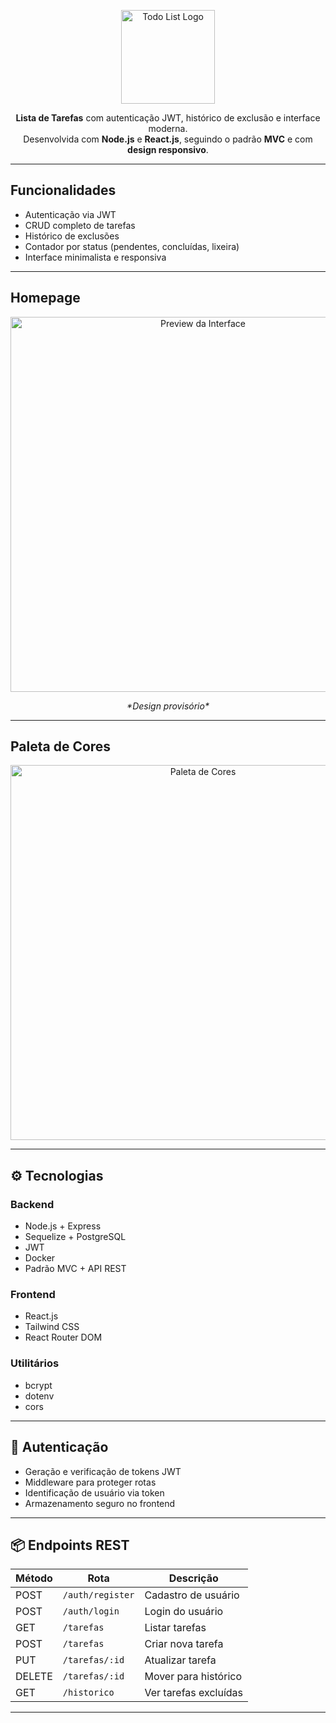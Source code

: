 <p align="center">
  <img src='https://github.com/user-attachments/assets/f88bbf98-0508-40ae-91c6-533e4ccc314a' alt="Todo List Logo" width="150" /> 
</p>

<p align="center">
  <strong>Lista de Tarefas</strong> com autenticação JWT, histórico de exclusão e interface moderna. <br />
  Desenvolvida com <strong>Node.js</strong> e <strong>React.js</strong>, seguindo o padrão <strong>MVC</strong> e com <strong>design responsivo</strong>.
</p>

---

## Funcionalidades

- Autenticação via JWT  
- CRUD completo de tarefas  
- Histórico de exclusões  
- Contador por status (pendentes, concluídas, lixeira)  
- Interface minimalista e responsiva  

---

## Homepage

<p align="center">
  <img src="https://github.com/user-attachments/assets/d533976a-3356-4dfe-8d2a-ad4f7557e64d" alt="Preview da Interface" width="600"/>
</p>

<p align="center"><em>*Design provisório*</em></p>

---

## Paleta de Cores

<p align="center">
  <img src="https://github.com/user-attachments/assets/01ac0d2a-c7dc-4808-ae83-e717159fbdb8" alt="Paleta de Cores" width="600"/>
</p>

---

## ⚙️ Tecnologias

### Backend
- Node.js + Express  
- Sequelize + PostgreSQL  
- JWT  
- Docker  
- Padrão MVC + API REST  

### Frontend
- React.js  
- Tailwind CSS  
- React Router DOM  

### Utilitários
- bcrypt  
- dotenv  
- cors  

---

## 🔐 Autenticação

- Geração e verificação de tokens JWT  
- Middleware para proteger rotas  
- Identificação de usuário via token  
- Armazenamento seguro no frontend  

---

## 📦 Endpoints REST

| Método | Rota             | Descrição                     |
|--------|------------------|-------------------------------|
| POST   | `/auth/register` | Cadastro de usuário           |
| POST   | `/auth/login`    | Login do usuário              |
| GET    | `/tarefas`       | Listar tarefas                |
| POST   | `/tarefas`       | Criar nova tarefa             |
| PUT    | `/tarefas/:id`   | Atualizar tarefa              |
| DELETE | `/tarefas/:id`   | Mover para histórico          |
| GET    | `/historico`     | Ver tarefas excluídas         |

---
